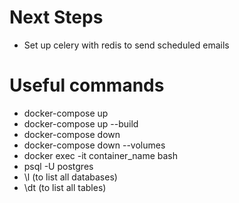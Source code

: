 # Next Steps
- Set up celery with redis to send scheduled emails

# Useful commands
- docker-compose up
- docker-compose up --build
- docker-compose down
- docker-compose down --volumes
- docker exec -it container_name bash
- psql -U postgres
- \l (to list all databases)
- \dt (to list all tables)